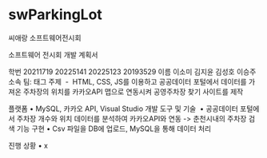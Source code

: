 # swParkingLot
씨애랑 소프트웨어전시회

소프트웨어 전시회 개발 계획서  

학번 20211719 20225141 20225123 20193529
이름 이소미 김지윤 김성호 이승주
소속 팀: 태그
주제 
-  HTML, CSS, JS를 이용하고 공공데이터 포털에서 데이터를 가져온 주차장의 위치를 카카오API 맵으로 연동시켜 공영주차장 찾기 사이트를 제작  

플랫폼
	•	MySQL, 카카오 API, Visual Studio
개발 도구 및 기술 
	•	공공데이터 포털에서 주차장 개수와 위치 데이터를 분석하여 카카오API와 연동 -> 춘천시내의 주차장 검색 기능 구현
	•	Csv 파일을 DB에 업로드, MySQL을 통해 데이터 처리


진행 상황
	•	x

